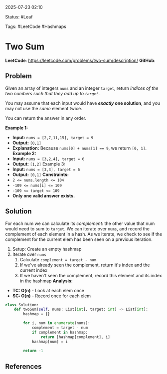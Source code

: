 2025-07-23 02:10

Status: #Leaf

Tags: #LeetCode #Hashmaps 

# Two Sum
**LeetCode**: https://leetcode.com/problems/two-sum/description/
**GitHub**: 
## Problem
Given an array of integers `nums` and an integer `target`, return _indices of the two numbers such that they add up to `target`_.

You may assume that each input would have **_exactly_ one solution**, and you may not use the _same_ element twice.

You can return the answer in any order.

**Example 1:**
- **Input:** `nums = [2,7,11,15], target = 9`
- **Output:** `[0,1]`
- **Explanation:** Because `nums[0] + nums[1] == 9`, we return `[0, 1]`.
**Example 2:**
- **Input:** `nums = [3,2,4], target = 6`
- **Output:** `[1,2]`
Example 3:
- **Input:** `nums = [3,3], target = 6`
- **Output:** `[0,1]`
**Constraints:**
- `2 <= nums.length <= 104`
- `-109 <= nums[i] <= 109`
- `-109 <= target <= 109`
- **Only one valid answer exists.**
## Solution
For each num we can calculate its *complement*: the other value that num would need to sum to `target`. We can iterate over `nums`, and record the complement of each element in a hash. As we iterate, we check to see if the complement for the current elem has been seen on a previous iteration. 
1) Setup: Create an empty hashmap
2) Iterate over `nums`
	1) Calculate `complement = target - num`
	2) If we've already seen the complement, return it's index and the current index
	3) If we haven't seen the complement, record this element and its index in the hashmap
**Analysis:**
- **TC: O(n)** - Look at each elem once
- **SC: O(n)** - Record once for each elem
```python
class Solution:
    def twoSum(self, nums: List[int], target: int) -> List[int]:
        hashmap = {}

        for i, num in enumerate(nums):
            complement = target - num
            if complement in hashmap:
                return [hashmap[complement], i]
            hashmap[num] = i
        
        return -1
```
## References

